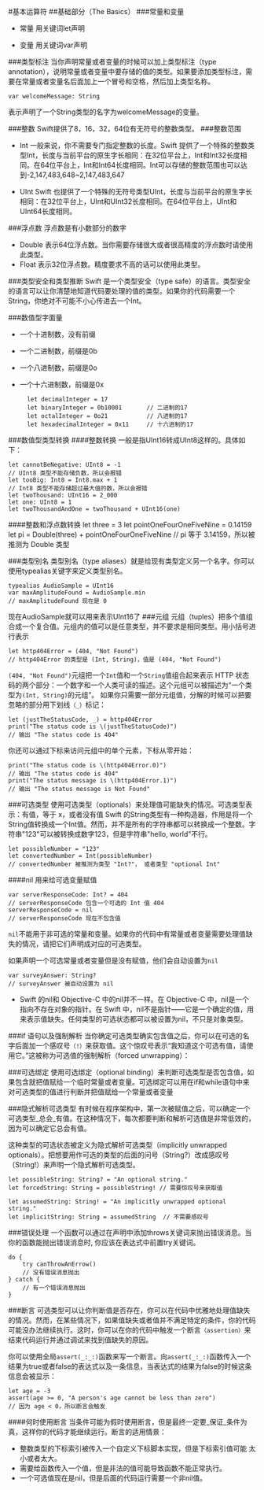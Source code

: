 #基本运算符
##基础部分（The Basics）
###常量和变量

- 常量 用关键词let声明
	
- 变量 用关键词var声明


###类型标注
当你声明常量或者变量的时候可以加上类型标注（type annotation），说明常量或者变量中要存储的值的类型。如果要添加类型标注，需要在常量或者变量名后面加上一个冒号和空格，然后加上类型名称。

	var welcomeMessage: String

表示声明了一个String类型的名字为welcomeMessage的变量。

###整数
Swift提供了8，16，32，64位有无符号的整数类型。
###整数范围
- Int
	一般来说，你不需要专门指定整数的长度。Swift 提供了一个特殊的整数类型Int，长度与当前平台的原生字长相同：在32位平台上，Int和Int32长度相同。在64位平台上，Int和Int64长度相同。Int可以存储的整数范围也可以达到-2,147,483,648~2,147,483,647

- UInt
	Swift 也提供了一个特殊的无符号类型UInt，长度与当前平台的原生字长相同：在32位平台上，UInt和UInt32长度相同。在64位平台上，UInt和UInt64长度相同。
	
###浮点数
浮点数是有小数部分的数字

- Double 表示64位浮点数。当你需要存储很大或者很高精度的浮点数时请使用此类型。
- Float 表示32位浮点数。精度要求不高的话可以使用此类型。

###类型安全和类型推断
Swift 是一个类型安全（type safe）的语言。类型安全的语言可以让你清楚地知道代码要处理的值的类型。如果你的代码需要一个String，你绝对不可能不小心传进去一个Int。

###数值型字面量
- 一个十进制数，没有前缀
- 一个二进制数，前缀是0b
- 一个八进制数，前缀是0o
- 一个十六进制数，前缀是0x

		let decimalInteger = 17
		let binaryInteger = 0b10001       // 二进制的17
		let octalInteger = 0o21           // 八进制的17
		let hexadecimalInteger = 0x11     // 十六进制的17

###数值型类型转换
####整数转换
一般是指UInt16转成UInt8这样的。具体如下：

	let cannotBeNegative: UInt8 = -1
	// UInt8 类型不能存储负数，所以会报错
	let tooBig: Int8 = Int8.max + 1
	// Int8 类型不能存储超过最大值的数，所以会报错
	let twoThousand: UInt16 = 2_000
	let one: UInt8 = 1
	let twoThousandAndOne = twoThousand + UInt16(one)
	
####整数和浮点数转换
	let three = 3
	let pointOneFourOneFiveNine = 0.14159
	let pi = Double(three) + pointOneFourOneFiveNine
	// pi 等于 3.14159，所以被推测为 Double 类型

###类型别名
类型别名（type aliases）就是给现有类型定义另一个名字。你可以使用typealias关键字来定义类型别名。

	typealias AudioSample = UInt16
	var maxAmplitudeFound = AudioSample.min
	// maxAmplitudeFound 现在是 0

现在AudioSample就可以用来表示UInt16了
###元组
元组（tuples）把多个值组合成一个复合值。元组内的值可以是任意类型，并不要求是相同类型。用小括号进行表示

	let http404Error = (404, "Not Found")
	// http404Error 的类型是 (Int, String)，值是 (404, "Not Found")

`(404, "Not Found")`元组把一个`Int`值和一个`String`值组合起来表示 HTTP 状态码的两个部分：一个数字和一个人类可读的描述。这个元组可以被描述为“一个类型为`(Int, String)`的元组”。
如果你只需要一部分元组值，分解的时候可以把要忽略的部分用下划线`（_）`标记：

	let (justTheStatusCode, _) = http404Error
	print("The status code is \(justTheStatusCode)")
	// 输出 "The status code is 404"

你还可以通过下标来访问元组中的单个元素，下标从零开始：

	print("The status code is \(http404Error.0)")
	// 输出 "The status code is 404"
	print("The status message is \(http404Error.1)")
	// 输出 "The status message is Not Found"

###可选类型
使用可选类型（optionals）来处理值可能缺失的情况。可选类型表示：有值，等于 x，或者没有值
Swift 的String类型有一种构造器，作用是将一个String值转换成一个Int值。然而，并不是所有的字符串都可以转换成一个整数。字符串"123"可以被转换成数字123，但是字符串"hello, world"不行。

	let possibleNumber = "123"
	let convertedNumber = Int(possibleNumber)
	// convertedNumber 被推测为类型 "Int?"， 或者类型 "optional Int"
	
####nil
用来给可选变量赋值

	var serverResponseCode: Int? = 404
	// serverResponseCode 包含一个可选的 Int 值 404
	serverResponseCode = nil
	// serverResponseCode 现在不包含值

`nil`不能用于非可选的常量和变量。如果你的代码中有常量或者变量需要处理值缺失的情况，请把它们声明成对应的可选类型。

如果声明一个可选常量或者变量但是没有赋值，他们会自动设置为`nil`

	var surveyAnswer: String?
	// surveyAnswer 被自动设置为 nil
- Swift 的nil和 Objective-C 中的nil并不一样。在 Objective-C 中，nil是一个指向不存在对象的指针。在 Swift 中，nil不是指针——它是一个确定的值，用来表示值缺失。任何类型的可选状态都可以被设置为nil，不只是对象类型。

###if 语句以及强制解析
当你确定可选类型确实包含值之后，你可以在可选的名字后面加一个感叹号`（!）`来获取值。这个惊叹号表示“我知道这个可选有值，请使用它。”这被称为可选值的强制解析（forced unwrapping）：

###可选绑定
使用可选绑定（optional binding）来判断可选类型是否包含值，如果包含就把值赋给一个临时常量或者变量。可选绑定可以用在if和while语句中来对可选类型的值进行判断并把值赋给一个常量或者变量

###隐式解析可选类型
有时候在程序架构中，第一次被赋值之后，可以确定一个可选类型_总会_有值。在这种情况下，每次都要判断和解析可选值是非常低效的，因为可以确定它总会有值。

这种类型的可选状态被定义为隐式解析可选类型（implicitly unwrapped optionals）。把想要用作可选的类型的后面的问号（String?）改成感叹号（String!）来声明一个隐式解析可选类型。

	let possibleString: String? = "An optional string."
	let forcedString: String = possibleString! // 需要惊叹号来获取值

	let assumedString: String! = "An implicitly unwrapped optional string."
	let implicitString: String = assumedString  // 不需要感叹号


###错误处理
一个函数可以通过在声明中添加throws关键词来抛出错误消息。当你的函数能抛出错误消息时, 你应该在表达式中前置try关键词。

	do {
    	try canThrowAnErrow()
    	// 没有错误消息抛出
	} catch {
    	// 有一个错误消息抛出
	}
	
###断言
可选类型可以让你判断值是否存在，你可以在代码中优雅地处理值缺失的情况。然而，在某些情况下，如果值缺失或者值并不满足特定的条件，你的代码可能没办法继续执行。这时，你可以在你的代码中触发一个断言`（assertion）`来结束代码运行并通过调试来找到值缺失的原因。

你可以使用全局`assert(_:_:)`函数来写一个断言。向`assert(_:_:)`函数传入一个结果为true或者false的表达式以及一条信息，当表达式的结果为false的时候这条信息会被显示：

	let age = -3
	assert(age >= 0, "A person's age cannot be less than zero")
	// 因为 age < 0，所以断言会触发

####何时使用断言
当条件可能为假时使用断言，但是最终一定要_保证_条件为真，这样你的代码才能继续运行。断言的适用情景：

- 整数类型的下标索引被传入一个自定义下标脚本实现，但是下标索引值可能 太小或者太大。
- 需要给函数传入一个值，但是非法的值可能导致函数不能正常执行。
- 一个可选值现在是nil，但是后面的代码运行需要一个非nil值。

